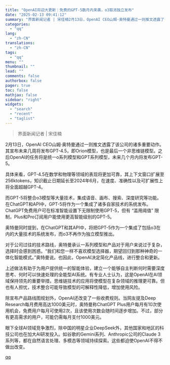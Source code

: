```yaml
---
title: "OpenAI将迎大更新：免费的GPT-5数月内来袭，o3取消独立发布"
date: "2025-02-13 09:41:12"
summary: "界面新闻记者 | 宋佳楠2月13日，OpenAI CEO山姆·奥特曼通过一则推文透露了该公司的诸多重..."
categories:
  - "qq"
lang:
  - "zh-CN"
translations:
  - "zh-CN"
tags:
  - "qq"
menu: ""
thumbnail: ""
lead: ""
comments: false
authorbox: false
pager: true
toc: false
mathjax: false
sidebar: "right"
widgets:
  - "search"
  - "recent"
  - "taglist"
---
```


> 界面新闻记者 | 宋佳楠

2月13日，OpenAI CEO山姆·奥特曼通过一则推文透露了该公司的诸多重要动作。其宣布未来几周将发布GPT-4.5，即Orion模型，也是最后一个非思维链模型。之后OpenAI的任务将是统一o系列模型和GPT系列模型，未来几个月内将发布GPT-5。

具体来看，GPT-4.5在数学和物理等领域的表现将更加可靠，其上下文窗口扩展至256ktokens，知识截止日期延长至2024年6月，在速度、准确性以及可扩展性上将全面超越GPT-4。

而GPT-5将整合o3模型等大量技术，集成语音、画布、搜索、深度研究等功能。在ChatGPT和API中，GPT-5将作为一个集成了诸多自家技术的系统发布。ChatGPT免费用户可在标准智能设置下无限制使用GPT-5，但有 “滥用阈值” 限制，Plus和Pro订阅用户能使用更高智能级别的GPT-5。

奥特曼同时提到，在ChatGPT和其API中，将把GPT-5作为一个集成了包括o3在内的大量技术的系统发布，而o3不再作为独立模型推出。

对于公司过往的技术路线，奥特曼承认一系列模型和产品对于用户来说过于复杂，选择时会感到困惑。“我们和您一样不喜欢模型选择器，期望回归到那种神奇的一体化智能模式。”奥特曼说。也因此，OpenAI决定简化产品线，进行整合和更新。

上述做法有助于为用户提供统一的智能体验，建立一个能够自主判断何时需要深度思考、何时可以快速处理的全能型AI系统。有专业人士认为，这是OpenAI在AI领域保持领先的重要举措，思维链技术的应用将使模型在复杂领域的推理更可靠。但也有人担忧，技术整合可能导致模型的可解释性降低，增加使用风险。

除宣布产品路线图规划外，OpenAI还改变了一些收费规则。当网友提及Deep Research每月费用高达1000美元时，奥特曼称ChatGPT Plus用户每月有10次使用机会，免费用户每月可使用2次，且该使用次数会随时间逐步增加。不过，部分有更高需求的用户，可能仍需每月支付1000美元。

眼下全球AI领域竞争激烈，除中国的明星企业DeepSeek外，其他国家和地区的科技公司也在加大AI研发投入。如谷歌的Gemini系列、Anthropic公司的Claude 3系列等，都在自然语言处理、多模态等领域持续探索。这些都迫使OpenAI不得不做出改变。

[qq](https://new.qq.com/rain/a/20250213A0218200)
